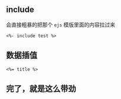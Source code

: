 ## include
会直接粗暴的把那个 `ejs` 模版里面的内容拉过来
```ejs
<%- include test %>
```


## 数据插值
```ejs
<%= title %>
```


## 完了，就是这么带劲